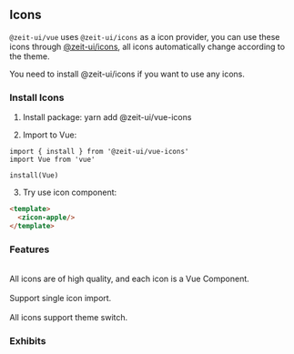 ## Icons

`@zeit-ui/vue` uses `@zeit-ui/icons` as a icon provider, you can use these icons through [@zeit-ui/icons](https://github.com/zeit-ui/vue-icons),
all icons automatically change according to the theme.

<zi-note type="warning">
You need to install <zi-code>@zeit-ui/icons</zi-code> if you want to use any icons.
</zi-note>

<zi-spacer :y="2"></zi-spacer>

### Install Icons

  1. Install package: <zi-code>yarn add @zeit-ui/vue-icons</zi-code>

  2. Import to Vue:
  ```vue
  import { install } from '@zeit-ui/vue-icons'
  import Vue from 'vue'
  
  install(Vue)
  ```

  3. Try use icon component:
  ```html
  <template>
    <zicon-apple/>
  </template>
  ```

<zi-spacer :y="2"></zi-spacer>

### Features

<br>

<zi-dot type="success">
All icons are of high quality, and each icon is a Vue Component.
</zi-dot>

<br>
<br>

<zi-dot type="success">
Support single icon import.
</zi-dot>

<br>
<br>

<zi-dot type="success">
All icons support theme switch.
</zi-dot>

<zi-spacer :y="2"></zi-spacer>


### Exhibits

<ex-exhibits></ex-exhibits>

<zi-spacer :y="3"></zi-spacer>
